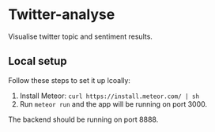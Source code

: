 # Twitter-analyse

Visualise twitter topic and sentiment results.

## Local setup

Follow these steps to set it up lcoally:

1. Install Meteor: ```curl https://install.meteor.com/ | sh```
2. Run ```meteor run``` and the app will be running on port 3000.

The backend should be running on port 8888.
